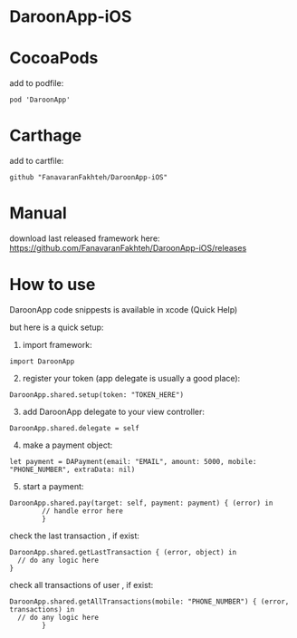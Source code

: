 # DaroonApp-iOS



# CocoaPods
add to podfile:
```
pod 'DaroonApp'
```

# Carthage
add to cartfile:
```
github "FanavaranFakhteh/DaroonApp-iOS"
```

# Manual
download last released framework here:
https://github.com/FanavaranFakhteh/DaroonApp-iOS/releases




# How to use
DaroonApp code snippests is available in xcode (Quick Help)

but here is a quick setup:


1. import framework:
```
import DaroonApp
```

2. register your token (app delegate is usually a good place):
```
DaroonApp.shared.setup(token: "TOKEN_HERE")
```

3. add DaroonApp delegate to your view controller:
```
DaroonApp.shared.delegate = self
```

4. make a payment object:
```
let payment = DAPayment(email: "EMAIL", amount: 5000, mobile: "PHONE_NUMBER", extraData: nil)
```

5. start a payment:
```
DaroonApp.shared.pay(target: self, payment: payment) { (error) in
        // handle error here
        }
```

check the last transaction , if exist:
```
DaroonApp.shared.getLastTransaction { (error, object) in
  // do any logic here
}
```

check all transactions of user , if exist:
```
DaroonApp.shared.getAllTransactions(mobile: "PHONE_NUMBER") { (error, transactions) in
  // do any logic here
        }
```
